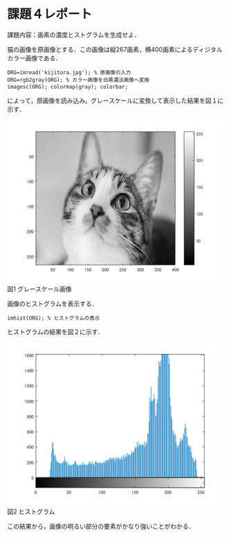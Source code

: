 # 課題４レポート

課題内容：画素の濃度ヒストグラムを生成せよ．

猫の画像を原画像とする．この画像は縦267画素，横400画素によるディジタルカラー画像である．
````
ORG=imread('kijitora.jpg'); % 原画像の入力
ORG=rgb2gray(ORG); % カラー画像を白黒濃淡画像へ変換
imagesc(ORG); colormap(gray); colorbar;
````
によって，原画像を読み込み，グレースケールに変換して表示した結果を図１に示す．

![グレースケール画像](./image/kadai4_1.png)  
図1 グレースケール画像

画像のヒストグラムを表示する．
````
imhist(ORG); % ヒストグラムの表示
````
ヒストグラムの結果を図２に示す．

![ヒストグラム](./image/kadai4_2.png)  
図2 ヒストグラム

この結果から，画像の明るい部分の要素がかなり強いことがわかる．
